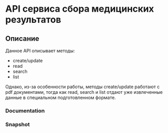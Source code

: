 # API сервиса сбора медицинских результатов

## Описание

Данное API описывает методы:
- create/update
- read
- search
- list

Однако, из-за особенности работы, методы create/update работают с pdf документами, тогда как read, search и list отдают уже извлеченные данные в специальном подготовленном формате.

### Documentation

### Snapshot